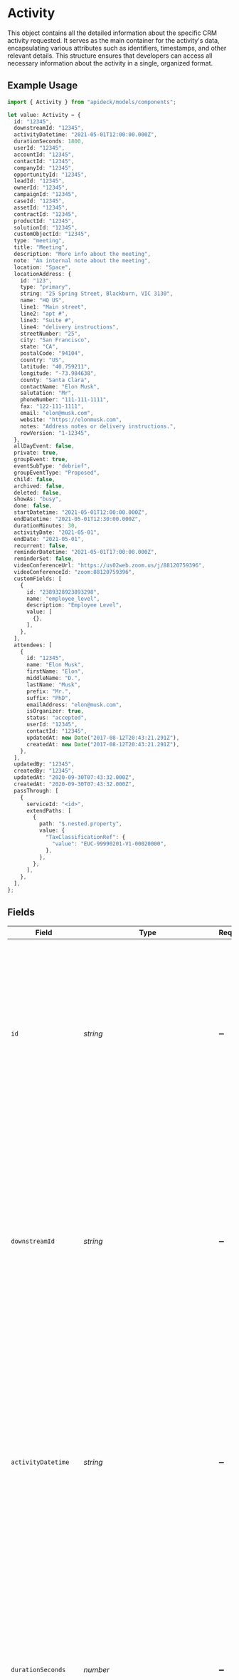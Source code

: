 # Activity

This object contains all the detailed information about the specific CRM activity requested. It serves as the main container for the activity's data, encapsulating various attributes such as identifiers, timestamps, and other relevant details. This structure ensures that developers can access all necessary information about the activity in a single, organized format.

## Example Usage

```typescript
import { Activity } from "apideck/models/components";

let value: Activity = {
  id: "12345",
  downstreamId: "12345",
  activityDatetime: "2021-05-01T12:00:00.000Z",
  durationSeconds: 1800,
  userId: "12345",
  accountId: "12345",
  contactId: "12345",
  companyId: "12345",
  opportunityId: "12345",
  leadId: "12345",
  ownerId: "12345",
  campaignId: "12345",
  caseId: "12345",
  assetId: "12345",
  contractId: "12345",
  productId: "12345",
  solutionId: "12345",
  customObjectId: "12345",
  type: "meeting",
  title: "Meeting",
  description: "More info about the meeting",
  note: "An internal note about the meeting",
  location: "Space",
  locationAddress: {
    id: "123",
    type: "primary",
    string: "25 Spring Street, Blackburn, VIC 3130",
    name: "HQ US",
    line1: "Main street",
    line2: "apt #",
    line3: "Suite #",
    line4: "delivery instructions",
    streetNumber: "25",
    city: "San Francisco",
    state: "CA",
    postalCode: "94104",
    country: "US",
    latitude: "40.759211",
    longitude: "-73.984638",
    county: "Santa Clara",
    contactName: "Elon Musk",
    salutation: "Mr",
    phoneNumber: "111-111-1111",
    fax: "122-111-1111",
    email: "elon@musk.com",
    website: "https://elonmusk.com",
    notes: "Address notes or delivery instructions.",
    rowVersion: "1-12345",
  },
  allDayEvent: false,
  private: true,
  groupEvent: true,
  eventSubType: "debrief",
  groupEventType: "Proposed",
  child: false,
  archived: false,
  deleted: false,
  showAs: "busy",
  done: false,
  startDatetime: "2021-05-01T12:00:00.000Z",
  endDatetime: "2021-05-01T12:30:00.000Z",
  durationMinutes: 30,
  activityDate: "2021-05-01",
  endDate: "2021-05-01",
  recurrent: false,
  reminderDatetime: "2021-05-01T17:00:00.000Z",
  reminderSet: false,
  videoConferenceUrl: "https://us02web.zoom.us/j/88120759396",
  videoConferenceId: "zoom:88120759396",
  customFields: [
    {
      id: "2389328923893298",
      name: "employee_level",
      description: "Employee Level",
      value: [
        {},
      ],
    },
  ],
  attendees: [
    {
      id: "12345",
      name: "Elon Musk",
      firstName: "Elon",
      middleName: "D.",
      lastName: "Musk",
      prefix: "Mr.",
      suffix: "PhD",
      emailAddress: "elon@musk.com",
      isOrganizer: true,
      status: "accepted",
      userId: "12345",
      contactId: "12345",
      updatedAt: new Date("2017-08-12T20:43:21.291Z"),
      createdAt: new Date("2017-08-12T20:43:21.291Z"),
    },
  ],
  updatedBy: "12345",
  createdBy: "12345",
  updatedAt: "2020-09-30T07:43:32.000Z",
  createdAt: "2020-09-30T07:43:32.000Z",
  passThrough: [
    {
      serviceId: "<id>",
      extendPaths: [
        {
          path: "$.nested.property",
          value: {
            "TaxClassificationRef": {
              "value": "EUC-99990201-V1-00020000",
            },
          },
        },
      ],
    },
  ],
};
```

## Fields

| Field                                                                                                                                                                                                                                                                                                                                            | Type                                                                                                                                                                                                                                                                                                                                             | Required                                                                                                                                                                                                                                                                                                                                         | Description                                                                                                                                                                                                                                                                                                                                      | Example                                                                                                                                                                                                                                                                                                                                          |
| ------------------------------------------------------------------------------------------------------------------------------------------------------------------------------------------------------------------------------------------------------------------------------------------------------------------------------------------------ | ------------------------------------------------------------------------------------------------------------------------------------------------------------------------------------------------------------------------------------------------------------------------------------------------------------------------------------------------ | ------------------------------------------------------------------------------------------------------------------------------------------------------------------------------------------------------------------------------------------------------------------------------------------------------------------------------------------------ | ------------------------------------------------------------------------------------------------------------------------------------------------------------------------------------------------------------------------------------------------------------------------------------------------------------------------------------------------ | ------------------------------------------------------------------------------------------------------------------------------------------------------------------------------------------------------------------------------------------------------------------------------------------------------------------------------------------------ |
| `id`                                                                                                                                                                                                                                                                                                                                             | *string*                                                                                                                                                                                                                                                                                                                                         | :heavy_minus_sign:                                                                                                                                                                                                                                                                                                                               | The unique identifier of the activity within the CRM system. This ID is used to reference the specific activity record and is essential for retrieving or manipulating this particular activity in future operations. It is a string format, ensuring compatibility with various systems and databases.                                          | 12345                                                                                                                                                                                                                                                                                                                                            |
| `downstreamId`                                                                                                                                                                                                                                                                                                                                   | *string*                                                                                                                                                                                                                                                                                                                                         | :heavy_minus_sign:                                                                                                                                                                                                                                                                                                                               | The identifier used by a third-party API to reference the original entity associated with this activity. This ID helps in mapping the CRM activity to its corresponding entity in external systems, facilitating integration and data synchronization. It is typically a string, allowing for consistent referencing across different platforms. | 12345                                                                                                                                                                                                                                                                                                                                            |
| `activityDatetime`                                                                                                                                                                                                                                                                                                                               | *string*                                                                                                                                                                                                                                                                                                                                         | :heavy_minus_sign:                                                                                                                                                                                                                                                                                                                               | The date and time when the activity occurred, formatted as a string. This timestamp is crucial for understanding the chronological context of the activity, enabling developers to track when specific actions took place within the CRM. It is often formatted in ISO 8601 for consistency and ease of parsing.                                 | 2021-05-01T12:00:00.000Z                                                                                                                                                                                                                                                                                                                         |
| `durationSeconds`                                                                                                                                                                                                                                                                                                                                | *number*                                                                                                                                                                                                                                                                                                                                         | :heavy_minus_sign:                                                                                                                                                                                                                                                                                                                               | The total duration of the activity measured in seconds. This integer value provides insight into how long the activity lasted, which can be useful for performance analysis and reporting. It helps developers quantify the time spent on specific activities within the CRM system.                                                             | 1800                                                                                                                                                                                                                                                                                                                                             |
| `userId`                                                                                                                                                                                                                                                                                                                                         | *string*                                                                                                                                                                                                                                                                                                                                         | :heavy_minus_sign:                                                                                                                                                                                                                                                                                                                               | A unique identifier representing the user associated with this CRM activity. This ID is used to link the activity to a specific user within the CRM system, allowing for tracking and management of user-related activities. The format is typically a string of alphanumeric characters.                                                        | 12345                                                                                                                                                                                                                                                                                                                                            |
| `accountId`                                                                                                                                                                                                                                                                                                                                      | *string*                                                                                                                                                                                                                                                                                                                                         | :heavy_minus_sign:                                                                                                                                                                                                                                                                                                                               | A unique identifier for the account associated with this CRM activity. This ID helps in linking the activity to a particular account, facilitating account-specific tracking and reporting. The value is usually a string composed of alphanumeric characters.                                                                                   | 12345                                                                                                                                                                                                                                                                                                                                            |
| `contactId`                                                                                                                                                                                                                                                                                                                                      | *string*                                                                                                                                                                                                                                                                                                                                         | :heavy_minus_sign:                                                                                                                                                                                                                                                                                                                               | A unique identifier for the contact associated with this CRM activity. This ID is crucial for associating the activity with a specific contact, enabling detailed contact-level insights and interactions. The format is a string of alphanumeric characters.                                                                                    | 12345                                                                                                                                                                                                                                                                                                                                            |
| `companyId`                                                                                                                                                                                                                                                                                                                                      | *string*                                                                                                                                                                                                                                                                                                                                         | :heavy_minus_sign:                                                                                                                                                                                                                                                                                                                               | A unique identifier for the company associated with this CRM activity. This ID allows the activity to be linked to a specific company, supporting company-level analysis and management. The identifier is typically a string of alphanumeric characters.                                                                                        | 12345                                                                                                                                                                                                                                                                                                                                            |
| `opportunityId`                                                                                                                                                                                                                                                                                                                                  | *string*                                                                                                                                                                                                                                                                                                                                         | :heavy_minus_sign:                                                                                                                                                                                                                                                                                                                               | A unique identifier for the opportunity related to this CRM activity. This ID is used to connect the activity to a specific sales opportunity, aiding in opportunity tracking and management. The format is generally a string of alphanumeric characters.                                                                                       | 12345                                                                                                                                                                                                                                                                                                                                            |
| `leadId`                                                                                                                                                                                                                                                                                                                                         | *string*                                                                                                                                                                                                                                                                                                                                         | :heavy_minus_sign:                                                                                                                                                                                                                                                                                                                               | The unique identifier of the lead associated with this activity. This string value links the activity to a specific lead record in the CRM, allowing developers to track interactions and history related to that lead.                                                                                                                          | 12345                                                                                                                                                                                                                                                                                                                                            |
| `ownerId`                                                                                                                                                                                                                                                                                                                                        | *string*                                                                                                                                                                                                                                                                                                                                         | :heavy_minus_sign:                                                                                                                                                                                                                                                                                                                               | The unique identifier of the user or entity that owns this activity. This string helps in determining responsibility and tracking who is managing or has initiated the activity within the CRM system.                                                                                                                                           | 12345                                                                                                                                                                                                                                                                                                                                            |
| `campaignId`                                                                                                                                                                                                                                                                                                                                     | *string*                                                                                                                                                                                                                                                                                                                                         | :heavy_minus_sign:                                                                                                                                                                                                                                                                                                                               | The unique identifier of the campaign associated with this activity. This string value connects the activity to a specific marketing or sales campaign, providing context on the campaign's influence or involvement in the activity.                                                                                                            | 12345                                                                                                                                                                                                                                                                                                                                            |
| `caseId`                                                                                                                                                                                                                                                                                                                                         | *string*                                                                                                                                                                                                                                                                                                                                         | :heavy_minus_sign:                                                                                                                                                                                                                                                                                                                               | The unique identifier of the case related to this activity. This string value links the activity to a particular case, which can be useful for tracking case progress or history in the CRM system.                                                                                                                                              | 12345                                                                                                                                                                                                                                                                                                                                            |
| `assetId`                                                                                                                                                                                                                                                                                                                                        | *string*                                                                                                                                                                                                                                                                                                                                         | :heavy_minus_sign:                                                                                                                                                                                                                                                                                                                               | The unique identifier of the asset associated with this activity. This string value ties the activity to a specific asset, which can be important for asset management and tracking within the CRM.                                                                                                                                              | 12345                                                                                                                                                                                                                                                                                                                                            |
| `contractId`                                                                                                                                                                                                                                                                                                                                     | *string*                                                                                                                                                                                                                                                                                                                                         | :heavy_minus_sign:                                                                                                                                                                                                                                                                                                                               | This field contains the unique identifier of the contract associated with the CRM activity. It helps in linking the activity to a specific contract, allowing developers to track interactions or updates related to that contract. The format is a string, typically a UUID or similar unique string identifier.                                | 12345                                                                                                                                                                                                                                                                                                                                            |
| `productId`                                                                                                                                                                                                                                                                                                                                      | *string*                                                                                                                                                                                                                                                                                                                                         | :heavy_minus_sign:                                                                                                                                                                                                                                                                                                                               | This property holds the unique identifier for the product related to the CRM activity. It is used to associate the activity with a particular product, facilitating tracking and management of product-specific interactions. The value is expected to be a string, often formatted as a UUID.                                                   | 12345                                                                                                                                                                                                                                                                                                                                            |
| `solutionId`                                                                                                                                                                                                                                                                                                                                     | *string*                                                                                                                                                                                                                                                                                                                                         | :heavy_minus_sign:                                                                                                                                                                                                                                                                                                                               | This field represents the unique identifier of the solution linked to the CRM activity. It allows developers to connect the activity with a specific solution, aiding in the organization and analysis of solution-related activities. The identifier is a string, usually in the form of a UUID.                                                | 12345                                                                                                                                                                                                                                                                                                                                            |
| `customObjectId`                                                                                                                                                                                                                                                                                                                                 | *string*                                                                                                                                                                                                                                                                                                                                         | :heavy_minus_sign:                                                                                                                                                                                                                                                                                                                               | This property contains the unique identifier for a custom object associated with the CRM activity. It enables the linking of the activity to custom-defined objects, providing flexibility in tracking non-standard entities. The format is a string, typically a UUID or similar unique identifier.                                             | 12345                                                                                                                                                                                                                                                                                                                                            |
| `type`                                                                                                                                                                                                                                                                                                                                           | [components.ActivityType](../../models/components/activitytype.md)                                                                                                                                                                                                                                                                               | :heavy_check_mark:                                                                                                                                                                                                                                                                                                                               | This field specifies the type of the CRM activity, indicating the nature or category of the activity being recorded. It is a required field and helps in classifying the activity for better organization and retrieval. The value is a string that describes the activity type, such as 'call', 'meeting', or 'task'.                           | meeting                                                                                                                                                                                                                                                                                                                                          |
| `title`                                                                                                                                                                                                                                                                                                                                          | *string*                                                                                                                                                                                                                                                                                                                                         | :heavy_minus_sign:                                                                                                                                                                                                                                                                                                                               | The title of the activity, representing a brief and concise name that summarizes the main focus or subject of the CRM activity. This helps in quickly identifying the activity in lists or reports.                                                                                                                                              | Meeting                                                                                                                                                                                                                                                                                                                                          |
| `description`                                                                                                                                                                                                                                                                                                                                    | *string*                                                                                                                                                                                                                                                                                                                                         | :heavy_minus_sign:                                                                                                                                                                                                                                                                                                                               | A detailed description of the activity, providing additional context and information about what the activity entails. This can include objectives, participants, and any other relevant details that help in understanding the purpose and scope of the activity.                                                                                | More info about the meeting                                                                                                                                                                                                                                                                                                                      |
| `note`                                                                                                                                                                                                                                                                                                                                           | *string*                                                                                                                                                                                                                                                                                                                                         | :heavy_minus_sign:                                                                                                                                                                                                                                                                                                                               | An internal note about the activity, intended for use by team members to share insights, reminders, or any other pertinent information that should not be exposed to external parties. This field supports internal collaboration and record-keeping.                                                                                            | An internal note about the meeting                                                                                                                                                                                                                                                                                                               |
| `location`                                                                                                                                                                                                                                                                                                                                       | *string*                                                                                                                                                                                                                                                                                                                                         | :heavy_minus_sign:                                                                                                                                                                                                                                                                                                                               | The location of the activity, specified as a string that can include a physical address, a virtual meeting link, or any other relevant location identifier. This helps participants know where the activity will take place.                                                                                                                     | Space                                                                                                                                                                                                                                                                                                                                            |
| `locationAddress`                                                                                                                                                                                                                                                                                                                                | [components.ActivityLocationAddress](../../models/components/activitylocationaddress.md)                                                                                                                                                                                                                                                         | :heavy_minus_sign:                                                                                                                                                                                                                                                                                                                               | An object containing detailed address information for the activity's location. This may include fields such as street, city, state, and postal code, providing a comprehensive address for logistical purposes.                                                                                                                                  |                                                                                                                                                                                                                                                                                                                                                  |
| `allDayEvent`                                                                                                                                                                                                                                                                                                                                    | *boolean*                                                                                                                                                                                                                                                                                                                                        | :heavy_minus_sign:                                                                                                                                                                                                                                                                                                                               | Indicates whether the CRM activity spans the entire day. A value of 'true' means the activity is scheduled for the whole day, while 'false' indicates it has specific start and end times.                                                                                                                                                       | false                                                                                                                                                                                                                                                                                                                                            |
| `private`                                                                                                                                                                                                                                                                                                                                        | *boolean*                                                                                                                                                                                                                                                                                                                                        | :heavy_minus_sign:                                                                                                                                                                                                                                                                                                                               | Indicates whether the activity is private, meaning it is restricted to certain users or groups within the CRM. This boolean value helps determine the visibility of the activity details to users accessing the CRM system.                                                                                                                      | true                                                                                                                                                                                                                                                                                                                                             |
| `groupEvent`                                                                                                                                                                                                                                                                                                                                     | *boolean*                                                                                                                                                                                                                                                                                                                                        | :heavy_minus_sign:                                                                                                                                                                                                                                                                                                                               | Specifies if the activity is a group event, which involves multiple participants or attendees. This boolean value helps in categorizing the activity as either individual or group-based within the CRM.                                                                                                                                         | true                                                                                                                                                                                                                                                                                                                                             |
| `eventSubType`                                                                                                                                                                                                                                                                                                                                   | *string*                                                                                                                                                                                                                                                                                                                                         | :heavy_minus_sign:                                                                                                                                                                                                                                                                                                                               | Defines the specific subtype of the group event, providing additional context about the nature of the event. This string value helps in further classifying the event within broader event categories in the CRM.                                                                                                                                | debrief                                                                                                                                                                                                                                                                                                                                          |
| `groupEventType`                                                                                                                                                                                                                                                                                                                                 | *string*                                                                                                                                                                                                                                                                                                                                         | :heavy_minus_sign:                                                                                                                                                                                                                                                                                                                               | Describes the main type of the group event, offering a general classification such as meeting, conference, or workshop. This string value aids in organizing events within the CRM by their primary characteristics.                                                                                                                             | Proposed                                                                                                                                                                                                                                                                                                                                         |
| `child`                                                                                                                                                                                                                                                                                                                                          | *boolean*                                                                                                                                                                                                                                                                                                                                        | :heavy_minus_sign:                                                                                                                                                                                                                                                                                                                               | Indicates whether the activity is a subordinate or dependent activity linked to a parent activity. This boolean value is useful for understanding hierarchical relationships between activities in the CRM.                                                                                                                                      | false                                                                                                                                                                                                                                                                                                                                            |
| `archived`                                                                                                                                                                                                                                                                                                                                       | *boolean*                                                                                                                                                                                                                                                                                                                                        | :heavy_minus_sign:                                                                                                                                                                                                                                                                                                                               | Indicates whether the CRM activity has been archived. An archived activity is typically not active but retained for historical reference. This boolean value helps in filtering activities based on their archival status.                                                                                                                       | false                                                                                                                                                                                                                                                                                                                                            |
| `deleted`                                                                                                                                                                                                                                                                                                                                        | *boolean*                                                                                                                                                                                                                                                                                                                                        | :heavy_minus_sign:                                                                                                                                                                                                                                                                                                                               | Indicates whether the CRM activity has been marked as deleted. A deleted activity is generally removed from active views but may still exist in the database for recovery purposes. This boolean value is crucial for managing activity lifecycle states.                                                                                        | false                                                                                                                                                                                                                                                                                                                                            |
| `showAs`                                                                                                                                                                                                                                                                                                                                         | [components.ActivityShowAs](../../models/components/activityshowas.md)                                                                                                                                                                                                                                                                           | :heavy_minus_sign:                                                                                                                                                                                                                                                                                                                               | Represents the display status of the activity in the CRM interface. This string value can be used to customize how the activity is presented to users, such as showing it as busy, free, or tentative.                                                                                                                                           | busy                                                                                                                                                                                                                                                                                                                                             |
| `done`                                                                                                                                                                                                                                                                                                                                           | *boolean*                                                                                                                                                                                                                                                                                                                                        | :heavy_minus_sign:                                                                                                                                                                                                                                                                                                                               | Indicates whether the CRM activity has been completed. A 'done' activity is one that has reached its conclusion and requires no further action. This boolean value is useful for tracking the progress of activities.                                                                                                                            | false                                                                                                                                                                                                                                                                                                                                            |
| `startDatetime`                                                                                                                                                                                                                                                                                                                                  | *string*                                                                                                                                                                                                                                                                                                                                         | :heavy_minus_sign:                                                                                                                                                                                                                                                                                                                               | Specifies the start date and time of the CRM activity in ISO 8601 format. This timestamp is essential for scheduling and chronological organization of activities within the CRM system.                                                                                                                                                         | 2021-05-01T12:00:00.000Z                                                                                                                                                                                                                                                                                                                         |
| `endDatetime`                                                                                                                                                                                                                                                                                                                                    | *string*                                                                                                                                                                                                                                                                                                                                         | :heavy_minus_sign:                                                                                                                                                                                                                                                                                                                               | The end date and time of the activity, formatted as an ISO 8601 string. This property indicates when the activity is scheduled to conclude, providing a precise timestamp for developers to manage timelines and schedules effectively.                                                                                                          | 2021-05-01T12:30:00.000Z                                                                                                                                                                                                                                                                                                                         |
| `durationMinutes`                                                                                                                                                                                                                                                                                                                                | *number*                                                                                                                                                                                                                                                                                                                                         | :heavy_minus_sign:                                                                                                                                                                                                                                                                                                                               | The duration of the activity in minutes, represented as an integer. This value helps developers understand the total time allocated for the activity, which can be crucial for scheduling and resource management.                                                                                                                               | 30                                                                                                                                                                                                                                                                                                                                               |
| `activityDate`                                                                                                                                                                                                                                                                                                                                   | *string*                                                                                                                                                                                                                                                                                                                                         | :heavy_minus_sign:                                                                                                                                                                                                                                                                                                                               | The date of the activity, formatted as an ISO 8601 date string. This property specifies the day on which the activity occurs, allowing developers to organize and display activities chronologically.                                                                                                                                            | 2021-05-01                                                                                                                                                                                                                                                                                                                                       |
| `endDate`                                                                                                                                                                                                                                                                                                                                        | *string*                                                                                                                                                                                                                                                                                                                                         | :heavy_minus_sign:                                                                                                                                                                                                                                                                                                                               | The end date of the activity, formatted as an ISO 8601 date string. This property provides the final day of the activity, useful for determining the activity's duration and planning subsequent tasks.                                                                                                                                          | 2021-05-01                                                                                                                                                                                                                                                                                                                                       |
| `recurrent`                                                                                                                                                                                                                                                                                                                                      | *boolean*                                                                                                                                                                                                                                                                                                                                        | :heavy_minus_sign:                                                                                                                                                                                                                                                                                                                               | A boolean value indicating whether the activity is recurrent. This property helps developers identify if the activity repeats over time, which is essential for managing recurring schedules and notifications.                                                                                                                                  | false                                                                                                                                                                                                                                                                                                                                            |
| `reminderDatetime`                                                                                                                                                                                                                                                                                                                               | *string*                                                                                                                                                                                                                                                                                                                                         | :heavy_minus_sign:                                                                                                                                                                                                                                                                                                                               | The date and time when the reminder for the CRM activity is scheduled. This property is formatted as a string representing a date-time, typically in ISO 8601 format, allowing developers to easily parse and display the reminder information. It helps in scheduling and notifying users about upcoming activities.                            | 2021-05-01T17:00:00.000Z                                                                                                                                                                                                                                                                                                                         |
| `reminderSet`                                                                                                                                                                                                                                                                                                                                    | *boolean*                                                                                                                                                                                                                                                                                                                                        | :heavy_minus_sign:                                                                                                                                                                                                                                                                                                                               | A boolean value indicating whether a reminder has been set for the CRM activity. This property helps developers determine if a reminder notification should be expected, aiding in user engagement and task management.                                                                                                                          | false                                                                                                                                                                                                                                                                                                                                            |
| `videoConferenceUrl`                                                                                                                                                                                                                                                                                                                             | *string*                                                                                                                                                                                                                                                                                                                                         | :heavy_minus_sign:                                                                                                                                                                                                                                                                                                                               | The URL link to the video conference associated with the CRM activity. This string property provides a direct link to join the video meeting, facilitating remote communication and collaboration related to the activity.                                                                                                                       | https://us02web.zoom.us/j/88120759396                                                                                                                                                                                                                                                                                                            |
| `videoConferenceId`                                                                                                                                                                                                                                                                                                                              | *string*                                                                                                                                                                                                                                                                                                                                         | :heavy_minus_sign:                                                                                                                                                                                                                                                                                                                               | The unique identifier for the video conference linked to the CRM activity. This string serves as a reference for managing and accessing specific video conference sessions, ensuring seamless integration with video conferencing tools.                                                                                                         | zoom:88120759396                                                                                                                                                                                                                                                                                                                                 |
| `customFields`                                                                                                                                                                                                                                                                                                                                   | [components.ActivityCustomFields](../../models/components/activitycustomfields.md)[]                                                                                                                                                                                                                                                             | :heavy_minus_sign:                                                                                                                                                                                                                                                                                                                               | An array containing custom fields associated with the CRM activity. These fields allow for additional, user-defined data to be stored and retrieved, providing flexibility to tailor the activity details to specific business needs.                                                                                                            |                                                                                                                                                                                                                                                                                                                                                  |
| `attendees`                                                                                                                                                                                                                                                                                                                                      | [components.Attendees](../../models/components/attendees.md)[]                                                                                                                                                                                                                                                                                   | :heavy_minus_sign:                                                                                                                                                                                                                                                                                                                               | A list of individuals or entities participating in the CRM activity. This array contains objects representing each attendee, providing details such as names and roles, and is useful for tracking involvement in the activity.                                                                                                                  |                                                                                                                                                                                                                                                                                                                                                  |
| `customMappings`                                                                                                                                                                                                                                                                                                                                 | [components.ActivityCustomMappings](../../models/components/activitycustommappings.md)                                                                                                                                                                                                                                                           | :heavy_minus_sign:                                                                                                                                                                                                                                                                                                                               | An object containing custom mappings configured for the CRM activity resource. This property includes any additional, user-defined fields or mappings that have been set up, allowing for extended customization and integration with other systems. The structure of this object depends on the specific custom mappings applied.               |                                                                                                                                                                                                                                                                                                                                                  |
| `updatedBy`                                                                                                                                                                                                                                                                                                                                      | *string*                                                                                                                                                                                                                                                                                                                                         | :heavy_minus_sign:                                                                                                                                                                                                                                                                                                                               | The identifier of the user who last modified the activity record. This field helps track changes and maintain an audit trail within the CRM system. It is typically a user ID or username.                                                                                                                                                       | 12345                                                                                                                                                                                                                                                                                                                                            |
| `createdBy`                                                                                                                                                                                                                                                                                                                                      | *string*                                                                                                                                                                                                                                                                                                                                         | :heavy_minus_sign:                                                                                                                                                                                                                                                                                                                               | The identifier of the user who initially created the activity record. This information is crucial for understanding the origin of the activity and maintaining accountability. It is usually represented as a user ID or username.                                                                                                               | 12345                                                                                                                                                                                                                                                                                                                                            |
| `updatedAt`                                                                                                                                                                                                                                                                                                                                      | *string*                                                                                                                                                                                                                                                                                                                                         | :heavy_minus_sign:                                                                                                                                                                                                                                                                                                                               | The timestamp indicating when the activity was last modified. This field is formatted as an ISO 8601 date-time string, providing precise information for synchronization and auditing purposes.                                                                                                                                                  | 2020-09-30T07:43:32.000Z                                                                                                                                                                                                                                                                                                                         |
| `createdAt`                                                                                                                                                                                                                                                                                                                                      | *string*                                                                                                                                                                                                                                                                                                                                         | :heavy_minus_sign:                                                                                                                                                                                                                                                                                                                               | The timestamp indicating when the activity was originally created. It is formatted as an ISO 8601 date-time string, which is essential for tracking the lifecycle of the activity within the CRM system.                                                                                                                                         | 2020-09-30T07:43:32.000Z                                                                                                                                                                                                                                                                                                                         |
| `passThrough`                                                                                                                                                                                                                                                                                                                                    | [components.ActivityPassThrough](../../models/components/activitypassthrough.md)[]                                                                                                                                                                                                                                                               | :heavy_minus_sign:                                                                                                                                                                                                                                                                                                                               | An array that allows the inclusion of service-specific custom data or structured modifications. This property is used when creating or updating resources, enabling flexibility and extensibility in handling additional data requirements.                                                                                                      |                                                                                                                                                                                                                                                                                                                                                  |